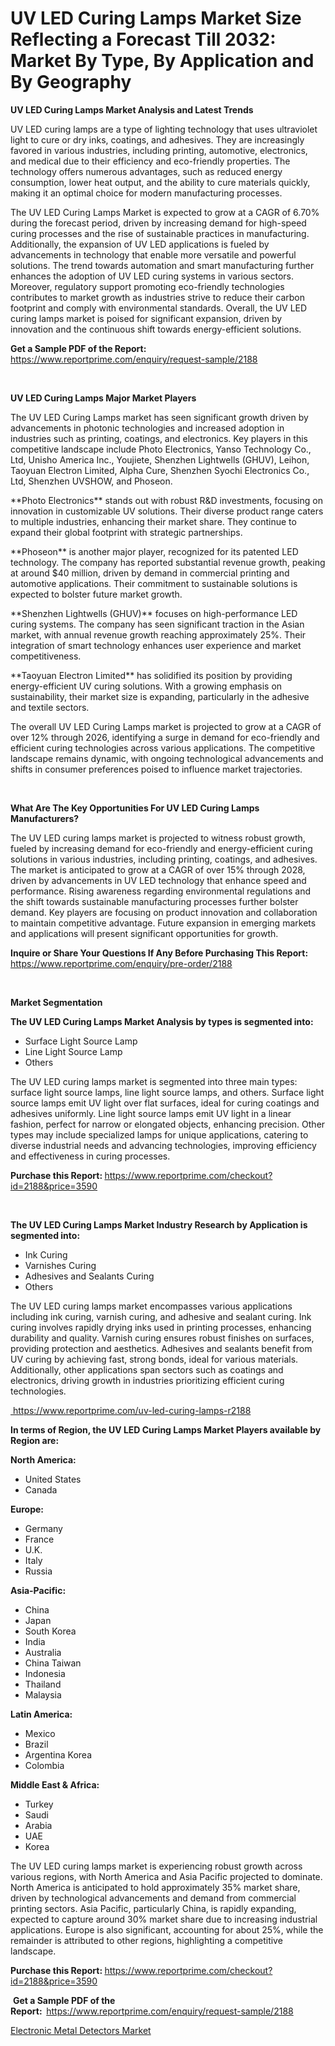 <p><h1>UV LED Curing Lamps Market Size Reflecting a Forecast Till 2032: Market By Type, By Application and By Geography</h1></p><p><strong>UV LED Curing Lamps Market Analysis and Latest Trends</strong></p>
<p><p>UV LED curing lamps are a type of lighting technology that uses ultraviolet light to cure or dry inks, coatings, and adhesives. They are increasingly favored in various industries, including printing, automotive, electronics, and medical due to their efficiency and eco-friendly properties. The technology offers numerous advantages, such as reduced energy consumption, lower heat output, and the ability to cure materials quickly, making it an optimal choice for modern manufacturing processes.</p><p>The UV LED Curing Lamps Market is expected to grow at a CAGR of 6.70% during the forecast period, driven by increasing demand for high-speed curing processes and the rise of sustainable practices in manufacturing. Additionally, the expansion of UV LED applications is fueled by advancements in technology that enable more versatile and powerful solutions. The trend towards automation and smart manufacturing further enhances the adoption of UV LED curing systems in various sectors. Moreover, regulatory support promoting eco-friendly technologies contributes to market growth as industries strive to reduce their carbon footprint and comply with environmental standards. Overall, the UV LED curing lamps market is poised for significant expansion, driven by innovation and the continuous shift towards energy-efficient solutions.</p></p>
<p><strong>Get a Sample PDF of the Report:&nbsp;</strong> <a href="https://www.reportprime.com/enquiry/request-sample/2188?utm_campaign=3576&utm_medium=2&utm_source=Github&utm_content=ia&utm_term=18032025&utm_id=uv-led-curing-lamps">https://www.reportprime.com/enquiry/request-sample/2188</a></p>
<p>&nbsp;</p>
<p><strong>UV LED Curing Lamps Major Market Players</strong></p>
<p><p>The UV LED Curing Lamps market has seen significant growth driven by advancements in photonic technologies and increased adoption in industries such as printing, coatings, and electronics. Key players in this competitive landscape include Photo Electronics, Yanso Technology Co., Ltd, Unisho America Inc., Youjiete, Shenzhen Lightwells (GHUV), Leihon, Taoyuan Electron Limited, Alpha Cure, Shenzhen Syochi Electronics Co., Ltd, Shenzhen UVSHOW, and Phoseon.</p><p>**Photo Electronics** stands out with robust R&D investments, focusing on innovation in customizable UV solutions. Their diverse product range caters to multiple industries, enhancing their market share. They continue to expand their global footprint with strategic partnerships.</p><p>**Phoseon** is another major player, recognized for its patented LED technology. The company has reported substantial revenue growth, peaking at around $40 million, driven by demand in commercial printing and automotive applications. Their commitment to sustainable solutions is expected to bolster future market growth.</p><p>**Shenzhen Lightwells (GHUV)** focuses on high-performance LED curing systems. The company has seen significant traction in the Asian market, with annual revenue growth reaching approximately 25%. Their integration of smart technology enhances user experience and market competitiveness.</p><p>**Taoyuan Electron Limited** has solidified its position by providing energy-efficient UV curing solutions. With a growing emphasis on sustainability, their market size is expanding, particularly in the adhesive and textile sectors.</p><p>The overall UV LED Curing Lamps market is projected to grow at a CAGR of over 12% through 2026, identifying a surge in demand for eco-friendly and efficient curing technologies across various applications. The competitive landscape remains dynamic, with ongoing technological advancements and shifts in consumer preferences poised to influence market trajectories.</p></p>
<p>&nbsp;</p>
<p><strong>What Are The Key Opportunities For UV LED Curing Lamps Manufacturers?</strong></p>
<p><p>The UV LED curing lamps market is projected to witness robust growth, fueled by increasing demand for eco-friendly and energy-efficient curing solutions in various industries, including printing, coatings, and adhesives. The market is anticipated to grow at a CAGR of over 15% through 2028, driven by advancements in UV LED technology that enhance speed and performance. Rising awareness regarding environmental regulations and the shift towards sustainable manufacturing processes further bolster demand. Key players are focusing on product innovation and collaboration to maintain competitive advantage. Future expansion in emerging markets and applications will present significant opportunities for growth.</p></p>
<p><strong>Inquire or Share Your Questions If Any Before Purchasing This Report:</strong> <a href="https://www.reportprime.com/enquiry/pre-order/2188?utm_campaign=3576&utm_medium=2&utm_source=Github&utm_content=ia&utm_term=18032025&utm_id=uv-led-curing-lamps">https://www.reportprime.com/enquiry/pre-order/2188</a></p>
<p>&nbsp;</p>
<p><strong>Market Segmentation</strong></p>
<p><strong>The UV LED Curing Lamps Market Analysis by types is segmented into:</strong></p>
<p><ul><li>Surface Light Source Lamp</li><li>Line Light Source Lamp</li><li>Others</li></ul></p>
<p><p>The UV LED curing lamps market is segmented into three main types: surface light source lamps, line light source lamps, and others. Surface light source lamps emit UV light over flat surfaces, ideal for curing coatings and adhesives uniformly. Line light source lamps emit UV light in a linear fashion, perfect for narrow or elongated objects, enhancing precision. Other types may include specialized lamps for unique applications, catering to diverse industrial needs and advancing technologies, improving efficiency and effectiveness in curing processes.</p></p>
<p><strong>Purchase this Report:&nbsp;</strong><a href="https://www.reportprime.com/checkout?id=2188&price=3590&utm_campaign=3576&utm_medium=2&utm_source=Github&utm_content=ia&utm_term=18032025&utm_id=uv-led-curing-lamps">https://www.reportprime.com/checkout?id=2188&price=3590</a></p>
<p>&nbsp;</p>
<p><strong>The UV LED Curing Lamps Market Industry Research by Application is segmented into:</strong></p>
<p><ul><li>Ink Curing</li><li>Varnishes Curing</li><li>Adhesives and Sealants Curing</li><li>Others</li></ul></p>
<p><p>The UV LED curing lamps market encompasses various applications including ink curing, varnish curing, and adhesive and sealant curing. Ink curing involves rapidly drying inks used in printing processes, enhancing durability and quality. Varnish curing ensures robust finishes on surfaces, providing protection and aesthetics. Adhesives and sealants benefit from UV curing by achieving fast, strong bonds, ideal for various materials. Additionally, other applications span sectors such as coatings and electronics, driving growth in industries prioritizing efficient curing technologies.</p></p>
<p><a href="https://www.reportprime.com/uv-led-curing-lamps-r2188?utm_campaign=3576&utm_medium=2&utm_source=Github&utm_content=ia&utm_term=18032025&utm_id=uv-led-curing-lamps">&nbsp;https://www.reportprime.com/uv-led-curing-lamps-r2188</a></p>
<p><strong>In terms of Region, the UV LED Curing Lamps Market Players available by Region are:</strong></p>
<p>
    <p> <strong> North America: </strong>
        <ul>
            <li>United States</li>
            <li>Canada</li>
        </ul>
        </p> 
    <p> <strong> Europe: </strong>
        <ul>
            <li>Germany</li>
            <li>France</li>
            <li>U.K.</li>
            <li>Italy</li>
            <li>Russia</li>
        </ul>
        </p> 
    <p> <strong> Asia-Pacific: </strong>
        <ul>
            <li>China</li>
            <li>Japan</li>
            <li>South Korea</li>
            <li>India</li>
            <li>Australia</li>
            <li>China Taiwan</li>
            <li>Indonesia</li>
            <li>Thailand</li>
            <li>Malaysia</li>
        </ul>
        </p> 
    <p> <strong> Latin America: </strong>
        <ul>
            <li>Mexico</li>
            <li>Brazil</li>
            <li>Argentina Korea</li>
            <li>Colombia</li>
        </ul>
        </p> 
    <p> <strong> Middle East & Africa: </strong>
        <ul>
            <li>Turkey</li>
            <li>Saudi</li>
            <li>Arabia</li>
            <li>UAE</li>
            <li>Korea</li>
        </ul>
    </p>
    </p>
<p><p>The UV LED curing lamps market is experiencing robust growth across various regions, with North America and Asia Pacific projected to dominate. North America is anticipated to hold approximately 35% market share, driven by technological advancements and demand from commercial printing sectors. Asia Pacific, particularly China, is rapidly expanding, expected to capture around 30% market share due to increasing industrial applications. Europe is also significant, accounting for about 25%, while the remainder is attributed to other regions, highlighting a competitive landscape.</p></p>
<p><strong>Purchase this Report: </strong><a href="https://www.reportprime.com/checkout?id=2188&price=3590&utm_campaign=3576&utm_medium=2&utm_source=Github&utm_content=ia&utm_term=18032025&utm_id=uv-led-curing-lamps">https://www.reportprime.com/checkout?id=2188&price=3590</a></p>
<p>&nbsp;<strong>Get a Sample PDF of the Report:&nbsp;&nbsp;</strong><a href="https://www.reportprime.com/enquiry/request-sample/2188?utm_campaign=3576&utm_medium=2&utm_source=Github&utm_content=ia&utm_term=18032025&utm_id=uv-led-curing-lamps">https://www.reportprime.com/enquiry/request-sample/2188</a></p>
<p><strong></strong></p>
<p><p><a href="https://github.com/wiltsdeenyuw/Market-Research-Report-List-1/blob/main/electronic-metal-detectors-market.md?utm_campaign=3576&utm_medium=2&utm_source=Github&utm_content=ia&utm_term=18032025&utm_id=uv-led-curing-lamps">Electronic Metal Detectors Market</a></p></p>